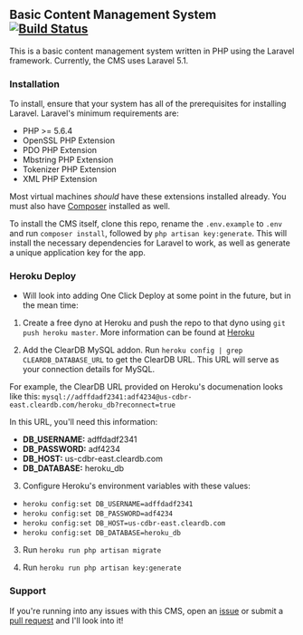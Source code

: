 ## Basic Content Management System [![Build Status](https://travis-ci.org/TylerConlee/BasicCMS.svg?branch=master)](https://travis-ci.org/TylerConlee/BasicCMS)

This is a basic content management system written in PHP using the Laravel 
framework. Currently, the CMS uses Laravel 5.1.

### Installation

To install, ensure that your system has all of the prerequisites for installing 
Laravel. 
Laravel's minimum requirements are:
- PHP >= 5.6.4
- OpenSSL PHP Extension
- PDO PHP Extension
- Mbstring PHP Extension
- Tokenizer PHP Extension
- XML PHP Extension

Most virtual machines *should* have these extensions installed already. You 
must also have [Composer](http://getcomposer.org/) installed as well.

To install the CMS itself, clone this repo, rename the `.env.example` to `.env` and run `composer install`, followed 
by `php artisan key:generate`. This will install the necessary dependencies for
Laravel to work, as well as generate a unique application key for the app.

### Heroku Deploy
- Will look into adding One Click Deploy at some point in the future, but in
the mean time:

1) Create a free dyno at Heroku and push the repo to that dyno using 
`git push heroku master`. More information can be found at [Heroku](https://devcenter.heroku.com/articles/getting-started-with-php#deploy-the-app)

2) Add the ClearDB MySQL addon. Run `heroku config | grep CLEARDB_DATABASE_URL`
to get the ClearDB URL. This URL will serve as your connection details for 
MySQL.

For example, the ClearDB URL provided on Heroku's documenation looks like this:
`mysql://adffdadf2341:adf4234@us-cdbr-east.cleardb.com/heroku_db?reconnect=true`

In this URL, you'll need this information:

- **DB_USERNAME:**  adffdadf2341
- **DB_PASSWORD:**  adf4234
- **DB_HOST:** us-cdbr-east.cleardb.com
- **DB_DATABASE:** heroku_db

3) Configure Heroku's environment variables with these values:

- `heroku config:set DB_USERNAME=adffdadf2341`
- `heroku config:set DB_PASSWORD=adf4234`
- `heroku config:set DB_HOST=us-cdbr-east.cleardb.com`
- `heroku config:set DB_DATABASE=heroku_db`

3) Run `heroku run php artisan migrate`

4) Run `heroku run php artisan key:generate`

### Support

If you're running into any issues with this CMS, open an [issue](https://github.com/TylerConlee/BasicCMS/issues/new) or submit a [pull request](https://github.com/TylerConlee/BasicCMS/compare) and I'll look into it!